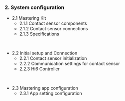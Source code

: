 ### 2. System configuration

- 2.1 Mastering Kit
  - 2.1.1 Contact sensor components
  - 2.1.2 Contact sensor connections
  - 2.1.3 Specifications

<br>

- 2.2 Initial setup and Connection
  - 2.2.1 Contact sensor initialization
  - 2.2.2 Communication settings for contact sensor
  - 2.2.3 Hi6 Controller
  
<br>

- 2.3 Mastering app configuration
  - 2.3.1 App setting configuration